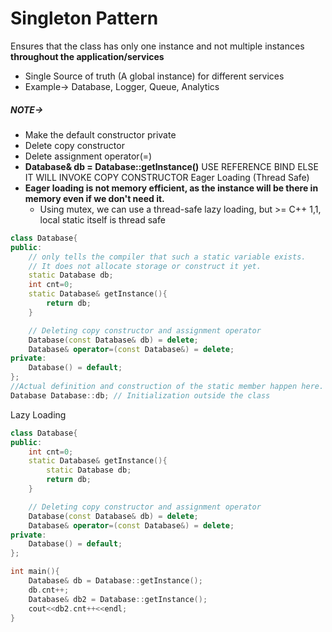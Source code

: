 # Singleton Pattern
Ensures that the class has only one instance and not multiple instances **throughout the application/services**
- Single Source of truth (A global instance) for different services
- Example-> Database, Logger, Queue, Analytics

##### NOTE->
- Make the default constructor private
- Delete copy constructor
- Delete assignment operator(=)
- **Database& db = Database::getInstance()** USE REFERENCE BIND ELSE IT WILL INVOKE COPY CONSTRUCTOR
Eager Loading (Thread Safe)
- **Eager loading is not memory efficient, as the instance will be there in memory even if we don't need it.**
    - Using mutex, we can use a thread-safe lazy loading, but >= C++ 1,1, local static itself is thread safe
```cpp
class Database{
public:
    // only tells the compiler that such a static variable exists.
    // It does not allocate storage or construct it yet.
    static Database db;
    int cnt=0;
    static Database& getInstance(){
        return db;
    }

    // Deleting copy constructor and assignment operator
    Database(const Database& db) = delete;
    Database& operator=(const Database&) = delete; 
private:
    Database() = default;
};
//Actual definition and construction of the static member happen here.
Database Database::db; // Initialization outside the class
```

Lazy Loading
```cpp
class Database{
public:
    int cnt=0;
    static Database& getInstance(){
        static Database db;
        return db;
    }

    // Deleting copy constructor and assignment operator
    Database(const Database& db) = delete;
    Database& operator=(const Database&) = delete; 
private:
    Database() = default;
};
```

```cpp
int main(){
    Database& db = Database::getInstance();
    db.cnt++;
    Database& db2 = Database::getInstance();
    cout<<db2.cnt++<<endl;
}
```
